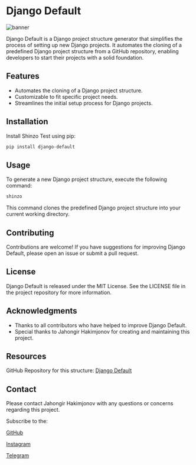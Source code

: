 # Django Default

![banner](https://i.postimg.cc/WzS3fs9f/Pics-Art-24-07-08-01-10-45-321.png "banner")


Django Default is a Django project structure generator that simplifies the process of setting up new Django projects. It automates the cloning of a predefined Django project structure from a GitHub repository, enabling developers to start their projects with a solid foundation.

## Features

- Automates the cloning of a Django project structure.
- Customizable to fit specific project needs.
- Streamlines the initial setup process for Django projects.

## Installation

Install Shinzo Test using pip:

```bash
pip install django-default
```

## Usage

To generate a new Django project structure, execute the following command:

```bash
shinzo
```

This command clones the predefined Django project structure into your current working directory.

## Contributing

Contributions are welcome! If you have suggestions for improving Django Default, please open an issue or submit a pull request.

## License

Django Default is released under the MIT License. See the LICENSE file in the project repository for more information.

## Acknowledgments

- Thanks to all contributors who have helped to improve Django Default.
- Special thanks to Jahongir Hakimjonov for creating and maintaining this project.

## Resources
GitHub Repository for this structure: [Django Default](https://github.com/JahongirHakimjonov/DjangoDefault)

## Contact
Please contact Jahongir Hakimjonov with any questions or concerns regarding this project.

Subscribe to the: 


[GitHub](https://github.com/JahongirHakimjonov) 


[Instagram](https://www.instagram.com/ja_kahn_gir/)


[Telegram](https://t.me/jakhangir_blog)


